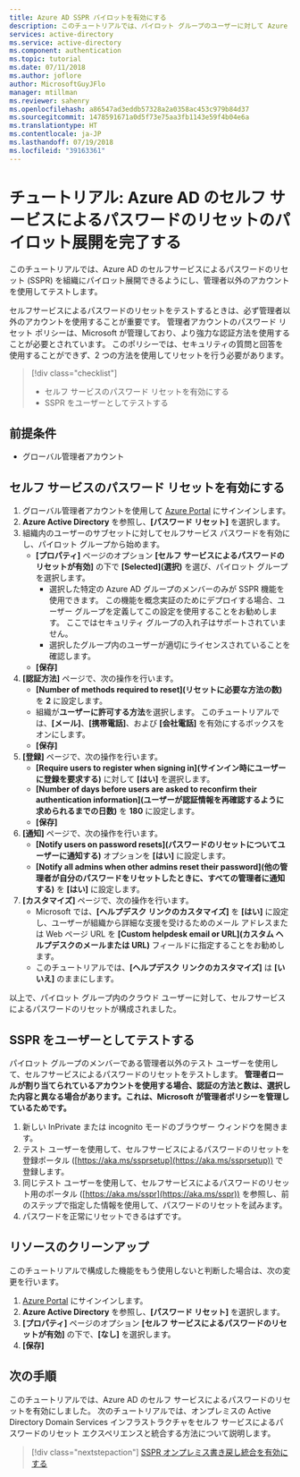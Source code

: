 ```yaml
---
title: Azure AD SSPR パイロットを有効にする
description: このチュートリアルでは、パイロット グループのユーザーに対して Azure AD のセルフサービスによるパスワードのリセットを有効にします。
services: active-directory
ms.service: active-directory
ms.component: authentication
ms.topic: tutorial
ms.date: 07/11/2018
ms.author: joflore
author: MicrosoftGuyJFlo
manager: mtillman
ms.reviewer: sahenry
ms.openlocfilehash: a86547ad3eddb57328a2a0358ac453c979b84d37
ms.sourcegitcommit: 1478591671a0d5f73e75aa3fb1143e59f4b04e6a
ms.translationtype: HT
ms.contentlocale: ja-JP
ms.lasthandoff: 07/19/2018
ms.locfileid: "39163361"
---
```

# <a name="tutorial-complete-an-azure-ad-self-service-password-reset-pilot-roll-out"></a>チュートリアル: Azure AD のセルフ サービスによるパスワードのリセットのパイロット展開を完了する

このチュートリアルでは、Azure AD のセルフサービスによるパスワードのリセット (SSPR) を組織にパイロット展開できるようにし、管理者以外のアカウントを使用してテストします。

セルフサービスによるパスワードのリセットをテストするときは、必ず管理者以外のアカウントを使用することが重要です。 管理者アカウントのパスワード リセット ポリシーは、Microsoft が管理しており、より強力な認証方法を使用することが必要とされています。 このポリシーでは、セキュリティの質問と回答を使用することができず、2 つの方法を使用してリセットを行う必要があります。

> [!div class="checklist"]
> * セルフ サービスのパスワード リセットを有効にする
> * SSPR をユーザーとしてテストする

## <a name="prerequisites"></a>前提条件

* グローバル管理者アカウント

## <a name="enable-self-service-password-reset"></a>セルフ サービスのパスワード リセットを有効にする

1. グローバル管理者アカウントを使用して [Azure Portal](https://portal.azure.com) にサインインします。
1. **Azure Active Directory** を参照し、**[パスワード リセット]** を選択します。
1. 組織内のユーザーのサブセットに対してセルフサービス パスワードを有効にし、パイロット グループから始めます。
   * **[プロパティ]** ページのオプション **[セルフ サービスによるパスワードのリセットが有効]** の下で **[Selected]\(選択\)** を選び、パイロット グループを選択します。
      * 選択した特定の Azure AD グループのメンバーのみが SSPR 機能を使用できます。 この機能を概念実証のためにデプロイする場合、ユーザー グループを定義してこの設定を使用することをお勧めします。 ここではセキュリティ グループの入れ子はサポートされていません。
      * 選択したグループ内のユーザーが適切にライセンスされていることを確認します。
   * **[保存]**
1. **[認証方法]** ページで、次の操作を行います。
   * **[Number of methods required to reset]\(リセットに必要な方法の数\)** を **2** に設定します。
   * 組織が**ユーザーに許可する方法**を選択します。 このチュートリアルでは、**[メール]**、**[携帯電話]**、および **[会社電話]** を有効にするボックスをオンにします。
   * **[保存]**
1. **[登録]** ページで、次の操作を行います。
   * **[Require users to register when signing in]\(サインイン時にユーザーに登録を要求する\)** に対して **[はい]** を選択します。
   * **[Number of days before users are asked to reconfirm their authentication information]\(ユーザーが認証情報を再確認するように求められるまでの日数\)** を **180** に設定します。
   * **[保存]**
1. **[通知]** ページで、次の操作を行います。
   * **[Notify users on password resets]\(パスワードのリセットについてユーザーに通知する\)** オプションを **[はい]** に設定します。
   * **[Notify all admins when other admins reset their password]\(他の管理者が自分のパスワードをリセットしたときに、すべての管理者に通知する\)** を **[はい]** に設定します。
1. **[カスタマイズ]** ページで、次の操作を行います。
   * Microsoft では、**[ヘルプデスク リンクのカスタマイズ]** を **[はい]** に設定し、ユーザーが組織から詳細な支援を受けるためのメール アドレスまたは Web ページ URL を **[Custom helpdesk email or URL]\(カスタム ヘルプデスクのメールまたは URL\)** フィールドに指定することをお勧めします。
   * このチュートリアルでは、**[ヘルプデスク リンクのカスタマイズ]** は **[いいえ]** のままにします。

以上で、パイロット グループ内のクラウド ユーザーに対して、セルフサービスによるパスワードのリセットが構成されました。

## <a name="test-sspr-as-a-user"></a>SSPR をユーザーとしてテストする

パイロット グループのメンバーである管理者以外のテスト ユーザーを使用して、セルフサービスによるパスワードのリセットをテストします。 **管理者ロールが割り当てられているアカウントを使用する場合、認証の方法と数は、選択した内容と異なる場合があります。これは、Microsoft が管理者ポリシーを管理しているためです。**

1. 新しい InPrivate または incognito モードのブラウザー ウィンドウを開きます。
1. テスト ユーザーを使用して、セルフサービスによるパスワードのリセットを登録ポータル ([https://aka.ms/ssprsetup](https://aka.ms/ssprsetup)) で登録します。
1. 同じテスト ユーザーを使用して、セルフサービスによるパスワードのリセット用のポータル ([https://aka.ms/sspr](https://aka.ms/sspr)) を参照し、前のステップで指定した情報を使用して、パスワードのリセットを試みます。
1. パスワードを正常にリセットできるはずです。

## <a name="clean-up-resources"></a>リソースのクリーンアップ

このチュートリアルで構成した機能をもう使用しないと判断した場合は、次の変更を行います。

1. [Azure Portal](https://portal.azure.com) にサインインします。
1. **Azure Active Directory** を参照し、**[パスワード リセット]** を選択します。
1. **[プロパティ]** ページのオプション **[セルフ サービスによるパスワードのリセットが有効]** の下で、**[なし]** を選択します。
1. **[保存]**

## <a name="next-steps"></a>次の手順

このチュートリアルでは、Azure AD のセルフ サービスによるパスワードのリセットを有効にしました。 次のチュートリアルでは、オンプレミスの Active Directory Domain Services インフラストラクチャをセルフ サービスによるパスワードのリセット エクスペリエンスと統合する方法について説明します。

> [!div class="nextstepaction"]
> [SSPR オンプレミス書き戻し統合を有効にする](tutorial-enable-writeback.md)
